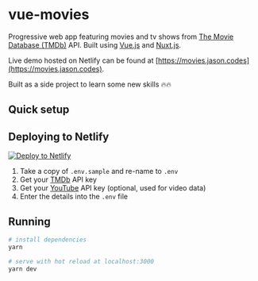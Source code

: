 # vue-movies

Progressive web app featuring movies and tv shows from [The Movie Database (TMDb)](https://developers.themoviedb.org/3) API. Built using [Vue.js](https://github.com/vuejs/vue) and [Nuxt.js](https://github.com/nuxt/nuxt.js).

Live demo hosted on Netlify can be found at [https://movies.jason.codes](https://movies.jason.codes).

Built as a side project to learn some new skills 🔥🔥

## Quick setup
## Deploying to Netlify

[![Deploy to Netlify](https://www.netlify.com/img/deploy/button.svg)](https://app.netlify.com/start/deploy?repository=https://github.com/ayunovrizqa/vue-movie)

1. Take a copy of `.env.sample` and re-name to `.env`
2. Get your [TMDb](https://developers.themoviedb.org/3) API key
3. Get your [YouTube](https://developers.google.com/youtube/v3/getting-started) API key (optional, used for video data)
4. Enter the details into the `.env` file

## Running

```bash
# install dependencies
yarn

# serve with hot reload at localhost:3000
yarn dev
```
